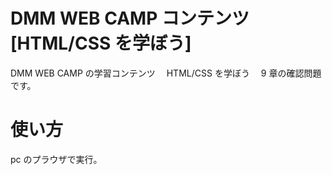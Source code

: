# DMM WEB CAMP コンテンツ[HTML/CSS を学ぼう]　

DMM WEB CAMP の学習コンテンツ　 HTML/CSS を学ぼう　 9 章の確認問題です。

# 使い方

pc のプラウザで実行。
